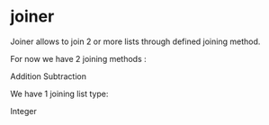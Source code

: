 # joiner

Joiner allows to join 2 or more lists through  defined joining method.

For now we have 2 joining methods :

Addition
Subtraction

We have 1 joining list type:

Integer 
